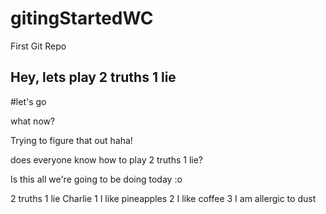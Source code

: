 # gitingStartedWC
First Git Repo

## Hey, lets play 2 truths 1 lie

#let's go


what now?

Trying to figure that out haha!

does everyone know how to play 2 truths 1 lie?

Is this all we're going to be doing today :o

 
 
2 truths 1 lie Charlie
1 I like pineapples
2 I like coffee
3 I am allergic to dust
